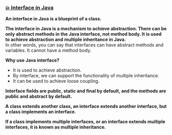 ### [:boom: Interface in Java](https://www.javatpoint.com/interface-in-java)    
**An interface in Java is a blueprint of a class.**   

**The interface in Java is a mechanism to achieve abstraction. There can be only abstract methods in the Java interface, not method body. It is used to achieve abstraction and multiple inheritance in Java.**   
In other words, you can say that interfaces can have abstract methods and variables. It cannot have a method body.   

**Why use Java interface?**  
* It is used to achieve abstraction.  
* By interface, we can support the functionality of multiple inheritance.  
* It can be used to achieve loose coupling.   
 
**Interface fields are public, static and final by default, and the methods are public and abstract by default.**    

**A class extends another class, an interface extends another interface, but a class implements an interface.**    

**If a class implements multiple interfaces, or an interface extends multiple interfaces, it is known as multiple inheritance.**   
